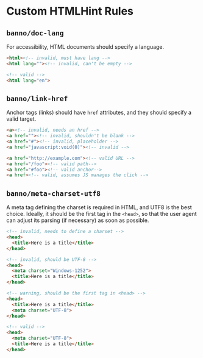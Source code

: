 # Custom HTMLHint Rules

## `banno/doc-lang`

For accessibility, HTML documents should specify a language.

```html
<html><!-- invalid, must have lang -->
<html lang=""><!-- invalid, can't be empty -->

<!-- valid -->
<html lang="en">
```

## `banno/link-href`

Anchor tags (links) should have `href` attributes, and they should specify a valid target.

```html
<a><!-- invalid, needs an href -->
<a href=""><!-- invalid, shouldn't be blank -->
<a href="#"><!-- invalid, placeholder -->
<a href="javascript:void(0)"><!-- invalid -->

<a href="http://example.com"><!-- valid URL -->
<a href="/foo"><!-- valid path-->
<a href="#foo"><!-- valid anchor-->
<a href><!-- valid, assumes JS manages the click -->
```

## `banno/meta-charset-utf8`

A meta tag defining the charset is required in HTML, and UTF8 is the best choice. Ideally, it should be the first tag in the `<head>`, so that the user agent can adjust its parsing (if necessary) as soon as possible.

```html
<!-- invalid, needs to define a charset -->
<head>
  <title>Here is a title</title>
</head>

<!-- invalid, should be UTF-8 -->
<head>
  <meta charset="Windows-1252">
  <title>Here is a title</title>
</head>

<!-- warning, should be the first tag in <head> -->
<head>
  <title>Here is a title</title>
  <meta charset="UTF-8">
</head>

<!-- valid -->
<head>
  <meta charset="UTF-8">
  <title>Here is a title</title>
</head>
```

